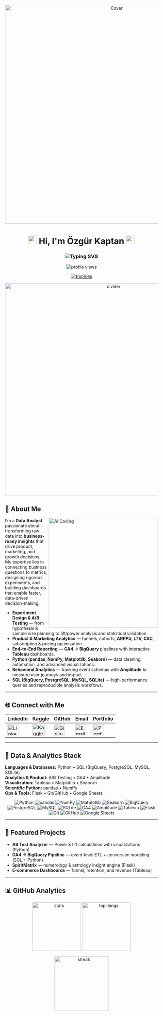 <p align="center">
  <a href="https://www.linkedin.com/in/%C3%B6zg%C3%BCrkaptan/">
    <img src="https://media.licdn.com/dms/image/v2/D4D12AQH5i_pk9_lOGw/article-cover_image-shrink_720_1280/article-cover_image-shrink_720_1280/0/1697089776871?e=2147483647&v=beta&t=_uEIAcTgpuOE2Xv5o_2XHBw73bUlJxvnQhcORE_fh5M" width="720" alt="Cover" />
  </a>
</p>

<h1 align="center">
  <img src="https://media.giphy.com/media/hvRJCLFzcasrR4ia7z/giphy.gif" width="28" height="28" alt="wave">
  Hi, I'm Özgür Kaptan
  <img src="https://media.giphy.com/media/hvRJCLFzcasrR4ia7z/giphy.gif" width="28" height="28" alt="wave">
</h1>

<h3 align="center">
  <img src="https://readme-typing-svg.demolab.com?font=Inter&weight=600&size=22&pause=1000&color=0E75B6&center=true&vCenter=true&width=720&lines=Data+Analyst+%F0%9F%93%8A;SQL+%E2%80%A2+BigQuery+%E2%80%A2+Tableau+%E2%80%A2+Python;A%2FB+Testing+%E2%80%A2+GA4+%E2%80%A2+Amplitude" alt="Typing SVG" />
</h3>

<p align="center">
  <img src="https://komarev.com/ghpvc/?username=OzgurKaptann&label=Profile%20views&color=0e75b6&style=flat" alt="profile views" />
</p>

<p align="center">
  <a href="https://github.com/OzgurKaptann">
    <img src="https://github-trophies.vercel.app/?username=OzgurKaptann&theme=algolia&margin-w=18&title=Repositories,Commits,MultiLanguage,Followers&column=4" alt="trophies"/>
  </a>
</p>

<div align="center">
  <img src="https://user-images.githubusercontent.com/74038190/212284100-561aa473-3905-4a80-b561-0d28506553ee.gif" width="700" alt="divider">
</div>

## 🚀 About Me

<img align="right" alt="AI Coding" width="360" src="https://user-images.githubusercontent.com/74038190/212284158-e840e285-664b-44d7-b79b-e264b5e54825.gif">

I’m a **Data Analyst** passionate about transforming raw data into **business-ready insights** that drive product, marketing, and growth decisions. My expertise lies in connecting business questions to metrics, designing rigorous experiments, and building dashboards that enable faster, data-driven decision-making.

- **Experiment Design & A/B Testing** — from hypothesis & sample size planning to lift/power analysis and statistical validation.  
- **Product & Marketing Analytics** — funnels, cohorts, **ARPPU, LTV, CAC**, subscription & pricing optimization.  
- **End-to-End Reporting** — **GA4 → BigQuery** pipelines with interactive **Tableau** dashboards.  
- **Python (pandas, NumPy, Matplotlib, Seaborn)** — data cleaning, automation, and advanced visualizations.  
- **Behavioral Analytics** — tracking event schemas with **Amplitude** to measure user journeys and impact.  
- **SQL (BigQuery, PostgreSQL, MySQL, SQLite)** — high-performance queries and reproducible analysis workflows.  

---

## 🌐 Connect with Me

<div align="center">

| LinkedIn | Kaggle | GitHub | Email | Portfolio |
|---|---|---|---|---|
|<a href="https://www.linkedin.com/in/%C3%B6zg%C3%BCrkaptan/" target="_blank"><img src="https://cdn.jsdelivr.net/gh/devicons/devicon@latest/icons/linkedin/linkedin-original.svg" width="36" height="36" alt="LinkedIn"/></a>|<a href="https://www.kaggle.com/" target="_blank"><img src="https://cdn.jsdelivr.net/gh/devicons/devicon@latest/icons/kaggle/kaggle-original.svg" width="40" height="40" alt="Kaggle"/></a>|<a href="https://github.com/OzgurKaptann" target="_blank"><img src="https://cdn.jsdelivr.net/gh/devicons/devicon@latest/icons/github/github-original.svg" width="36" height="36" alt="GitHub"/></a>|<a href="mailto:ozgrkptn@gmail.com" target="_blank"><img src="https://img.icons8.com/fluency/48/000000/gmail-new.png" width="36" height="36" alt="Email"/></a>|<a href="https://ozgur.dev" target="_blank"><img src="https://img.icons8.com/fluency/48/domain.png" width="36" height="36" alt="Portfolio"/></a>|

</div>

---

## 🧰 Data & Analytics Stack

**Languages & Databases:** Python • SQL (BigQuery, PostgreSQL, MySQL, SQLite)  
**Analytics & Product:** A/B Testing • GA4 • Amplitude  
**Visualization:** Tableau • Matplotlib • Seaborn  
**Scientific Python:** pandas • NumPy  
**Ops & Tools:** Flask • Git/GitHub • Google Sheets  

<p align="center">
  <img src="https://img.shields.io/badge/Python-3776AB?style=flat&logo=python&logoColor=white" alt="Python" />
  <img src="https://img.shields.io/badge/pandas-150458?style=flat&logo=pandas&logoColor=white" alt="pandas" />
  <img src="https://img.shields.io/badge/NumPy-013243?style=flat&logo=numpy&logoColor=white" alt="NumPy" />
  <img src="https://img.shields.io/badge/Matplotlib-11557C?style=flat&logo=matplotlib&logoColor=white" alt="Matplotlib" />
  <img src="https://img.shields.io/badge/Seaborn-4E8CA1?style=flat&logo=seaborn&logoColor=white" alt="Seaborn" />
  <img src="https://img.shields.io/badge/BigQuery-4285F4?style=flat&logo=googlebigquery&logoColor=white" alt="BigQuery" />
  <img src="https://img.shields.io/badge/PostgreSQL-4169E1?style=flat&logo=postgresql&logoColor=white" alt="PostgreSQL" />
  <img src="https://img.shields.io/badge/MySQL-4479A1?style=flat&logo=mysql&logoColor=white" alt="MySQL" />
  <img src="https://img.shields.io/badge/SQLite-003B57?style=flat&logo=sqlite&logoColor=white" alt="SQLite" />
  <img src="https://img.shields.io/badge/Google%20Analytics%204-FA7B17?style=flat&logo=googleanalytics&logoColor=white" alt="GA4" />
  <img src="https://img.shields.io/badge/Amplitude-005AF0?style=flat&logo=amplitude&logoColor=white" alt="Amplitude" />
  <img src="https://img.shields.io/badge/Tableau-E97627?style=flat&logo=tableau&logoColor=white" alt="Tableau" />
  <img src="https://img.shields.io/badge/Flask-000000?style=flat&logo=flask&logoColor=white" alt="Flask" />
  <img src="https://img.shields.io/badge/Git-F05032?style=flat&logo=git&logoColor=white" alt="Git" />
  <img src="https://img.shields.io/badge/GitHub-181717?style=flat&logo=github&logoColor=white" alt="GitHub" />
  <img src="https://img.shields.io/badge/Google%20Sheets-34A853?style=flat&logo=googlesheets&logoColor=white" alt="Google Sheets" />
</p>

---

## 📌 Featured Projects
- **AB Test Analyzer** — Power & lift calculations with visualizations (Python)  
- **GA4 → BigQuery Pipeline** — event-level ETL + conversion modeling (SQL + Python)  
- **SpiritMatrix** — numerology & astrology insight engine (Flask)  
- **E-commerce Dashboards** — funnel, retention, and revenue (Tableau)  

---

## 📊 GitHub Analytics

<p align="center">
  <img height="160" src="https://github-readme-stats.vercel.app/api?username=OzgurKaptann&show_icons=true&theme=transparent" alt="stats"/>
  <img height="160" src="https://github-readme-stats.vercel.app/api/top-langs/?username=OzgurKaptann&layout=compact&langs_count=8&card_width=320&theme=transparent" alt="top-langs"/>
</p>

<p align="center">
  <a href="https://git.io/streak-stats">
    <img height="180" src="https://streak-stats.demolab.com?user=OzgurKaptann&hide_border=true" alt="streak"/>
  </a>
</p>



